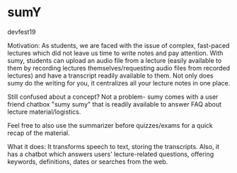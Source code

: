 # sumY
devfest19

Motivation:
As students, we are faced with the issue of complex, fast-paced lectures which did not leave us time 
to write notes and pay attention. With sumy, students can upload an audio file from a lecture (easily available to them by recording lectures themselves/requesting audio files from recorded lectures) and have a transcript readily available to them. Not only does sumy do the writing for you, it centralizes all your lecture notes in one place. 

Still confused about a concept? Not a problem- sumy comes with a user friend chatbox "sumy sumy" that is readily available to answer FAQ about lecture material/logistics. 

Feel free to also use the summarizer before quizzes/exams for a quick recap of the material. 

What it does:
It transforms speech to text, storing the transcripts. Also, it has a chatbot which answers users' lecture-related questions, offering keywords, definitions, dates or searches from the web.

